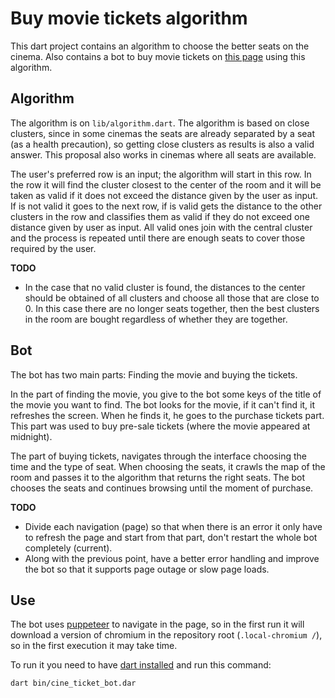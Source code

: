 # Buy movie tickets algorithm

This dart project contains an algorithm to choose the better seats on the cinema.
Also contains a bot to buy movie tickets on [this page](https://www.cinemark-peru.com) using this algorithm.

## Algorithm

The algorithm is on `lib/algorithm.dart`. The algorithm is based on close clusters, since in
some cinemas the seats are already separated by a seat (as a health precaution),
so getting close clusters as results is also a valid answer. This proposal also works in
cinemas where all seats are available.

The user's preferred row is an input; the algorithm will start in this row. In the row it will find 
the cluster closest to the center of the room and it will be taken as valid if it does not exceed
the distance given by the user as input. If is not valid it goes to the next row, if is valid
gets the distance to the other clusters in the row and classifies them as valid if they do not exceed one
distance given by user as input. All valid ones join with the central cluster and the process is repeated
until there are enough seats to cover those required by the user.

**TODO**

- In the case that no valid cluster is found, the distances to the center should be obtained
  of all clusters and choose all those that are close to 0. In this case there are no longer seats together,
  then the best clusters in the room are bought regardless of whether they are together.
  
## Bot

The bot has two main parts: Finding the movie and buying the tickets.

In the part of finding the movie, you give to the bot some keys of the title of the movie you want to find.
The bot looks for the movie, if it can't find it, it refreshes the screen. When he finds it, he goes to the
purchase tickets part. This part was used to buy pre-sale tickets (where the movie appeared at midnight).

The part of buying tickets, navigates through the interface choosing the time and the type of seat.
When choosing the seats, it crawls the map of the room and passes it to the algorithm that returns
the right seats. The bot chooses the seats and continues browsing until the moment of purchase.

**TODO**

- Divide each navigation (page) so that when there is an error it only have to refresh the page and
  start from that part, don't restart the whole bot completely (current).
- Along with the previous point, have a better error handling and improve the bot so that it supports
  page outage or slow page loads.  
  
## Use

The bot uses [puppeteer](https://pub.dev/packages/puppeteer) to navigate in the page, so in
the first run it will download a version of chromium in the repository root (`.local-chromium /`),
so in the first execution it may take time.

To run it you need to have [dart installed](https://dart.dev/get-dart) and run this command:

```bash
dart bin/cine_ticket_bot.dar
```